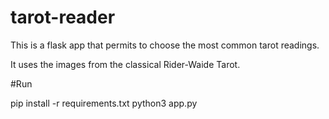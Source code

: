 # tarot-reader

This is a flask app that permits to choose the most common tarot readings.

It uses the images from the classical Rider-Waide Tarot.

#Run 

pip install -r requirements.txt
python3 app.py
